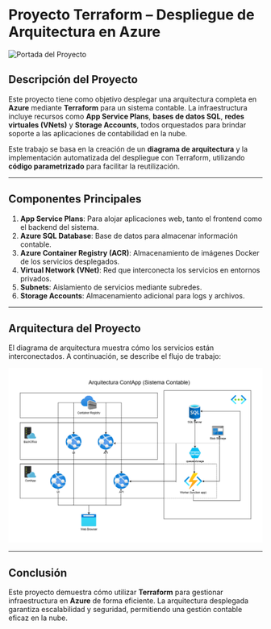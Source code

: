 # **Proyecto Terraform – Despliegue de Arquitectura en Azure**

![Portada del Proyecto](https://via.placeholder.com/1200x400?text=Portada+del+Proyecto)

## **Descripción del Proyecto**

Este proyecto tiene como objetivo desplegar una arquitectura completa en **Azure** mediante **Terraform** para un sistema contable.
La infraestructura incluye recursos como **App Service Plans**, **bases de datos SQL**, **redes virtuales (VNets)** y **Storage Accounts**,
todos orquestados para brindar soporte a las aplicaciones de contabilidad en la nube.

Este trabajo se basa en la creación de un **diagrama de arquitectura** y la implementación automatizada del despliegue con Terraform,
utilizando **código parametrizado** para facilitar la reutilización.

---

## **Componentes Principales**

1. **App Service Plans**: Para alojar aplicaciones web, tanto el frontend como el backend del sistema.
2. **Azure SQL Database**: Base de datos para almacenar información contable.
3. **Azure Container Registry (ACR)**: Almacenamiento de imágenes Docker de los servicios desplegados.
4. **Virtual Network (VNet)**: Red que interconecta los servicios en entornos privados.
5. **Subnets**: Aislamiento de servicios mediante subredes.
6. **Storage Accounts**: Almacenamiento adicional para logs y archivos.

---

## **Arquitectura del Proyecto**

El diagrama de arquitectura muestra cómo los servicios están interconectados. A continuación, se describe el flujo de trabajo:

![Diagrama del Proyecto](assets/diagrama-contapp.png)

---

## **Conclusión**

Este proyecto demuestra cómo utilizar **Terraform** para gestionar infraestructura en **Azure** de forma eficiente.
La arquitectura desplegada garantiza escalabilidad y seguridad, permitiendo una gestión contable eficaz en la nube.
